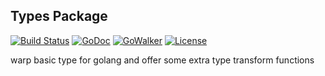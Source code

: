 ## Types Package

[![Build Status](https://travis-ci.org/luopengift/types.svg?branch=master)](https://travis-ci.org/luopengift/types)
[![GoDoc](https://godoc.org/github.com/luopengift/types?status.svg)](https://godoc.org/github.com/luopengift/types)
[![GoWalker](https://gowalker.org/api/v1/badge)](https://gowalker.org/github.com/luopengift/types)
[![License](https://img.shields.io/badge/LICENSE-Apache2.0-ff69b4.svg)](http://www.apache.org/licenses/LICENSE-2.0.html)

warp basic type for golang and offer some extra type transform functions


